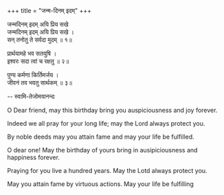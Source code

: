 +++
title = "जन्म-दिनम् इदम्"
+++

जन्मदिनम् इदम् अयि प्रिय सखे   
जन्मदिनम् इदम् अयि प्रिय सखे ।  
सन् तनोतु ते सर्वदा मुदम् ॥ १॥  
  
प्रार्थयामहे भव सतयुषि ।  
इश्वरः सदा त्वां  च रक्षतु ॥ २॥  
  
पुण्य कर्मणा किर्तिमर्जय ।  
जीवनं तव भवतु सार्थकम् ॥ ३॥  
  
-- स्वामि-तेजोमयानन्दः  
  
  
O Dear friend, may this birthday bring you auspiciousness and joy forever.  
  
Indeed we all pray for your long life; may the Lord always protect you.  
  
By noble deeds may you attain fame and may your life be fulfilled.  
  
O dear one! May the birthday of yours bring in ausipiciousness and happiness forever.  
  
Praying for you live a hundred years. May the Lotd always protect you.  
  
May you attain fame by virtuous actions.  May your life be fulfilling  
  
